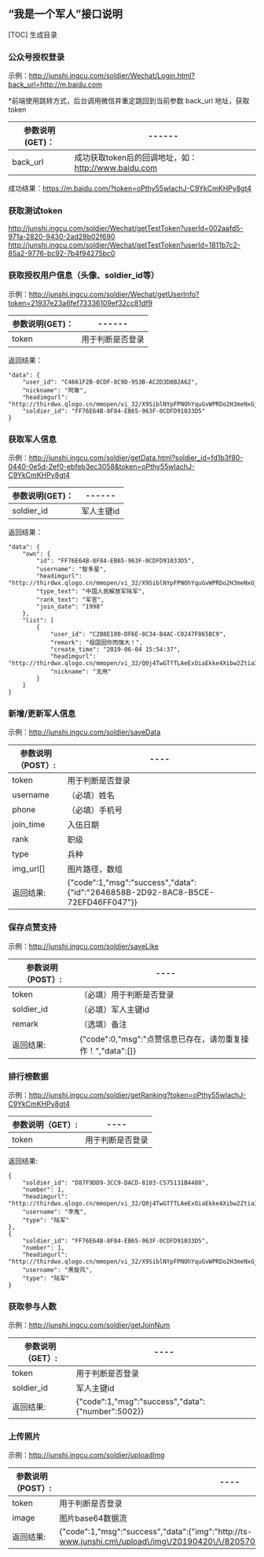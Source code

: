 ## “我是一个军人”接口说明


[TOC] 生成目录

### 公众号授权登录
 
示例：http://junshi.ingcu.com/soldier/Wechat/Login.html?back_url=http://m.baidu.com

*前端使用跳转方式，后台调用微信并重定跳回到当前参数 back_url 地址，获取token

|参数说明(GET)：|------|
|--------------|--------------|
|back_url |	成功获取token后的回调地址，如：http://www.baidu.com|

成功结果：https://m.baidu.com/?token=oPthy55wIachJ-C9YkCmKHPy8gt4

### 获取测试token
http://junshi.ingcu.com/soldier/Wechat/getTestToken?userId=002aafd5-971a-2820-9430-2ad28b02f690
http://junshi.ingcu.com/soldier/Wechat/getTestToken?userId=1811b7c2-85a2-9776-bc92-7b4f94275bc0

### 获取授权用户信息（头像、soldier_id等）  
  
示例：http://junshi.ingcu.com/soldier/Wechat/getUserInfo?token=21937e23a6fef73336109ef32cc81df9

|参数说明(GET)：|------|
|--------------|--------------|
|token       |	用于判断是否登录|

返回结果：

    "data": {
        "user_id": "C4661F2B-0CDF-8C9D-953B-AC2D3D8B2A62",
        "nickname": "阿章",
        "headimgurl": "http://thirdwx.qlogo.cn/mmopen/vi_32/X9SiblNYpFPNOhYquGvWPRDo2H3meNxGjEFOKMCAvozIhSDOTlguTfibIVQaA5ibG4Qn9rU84QeFjlAKzAh15icRRw/132",
        "soldier_id": "FF76E64B-8F84-EB65-963F-0CDFD91033D5"
    }

### 获取军人信息  
  
示例：http://junshi.ingcu.com/soldier/getData.html?soldier_id=fd1b3f80-0440-0e5d-2ef0-ebfeb3ec3058&token=oPthy55wIachJ-C9YkCmKHPy8gt4

|参数说明(GET)：|------|
|--------------|--------------|
|soldier_id       |	军人主键id|

返回结果：

    "data": {
        "own": {
            "id": "FF76E64B-8F84-EB65-963F-0CDFD91033D5",
            "username": "智多星",
            "headimgurl": "http://thirdwx.qlogo.cn/mmopen/vi_32/X9SiblNYpFPNOhYquGvWPRDo2H3meNxGjEFOKMCAvozIhSDOTlguTfibIVQaA5ibG4Qn9rU84QeFjlAKzAh15icRRw/132",
            "type_text": "中国人民解放军陆军",
            "rank_text": "军官",
            "join_date": "1998"
        },
        "list": [
            {
                "user_id": "C2B8E100-DF6E-8C34-B4AC-C0247F865BC9",
                "remark": "祖国因你而强大！",
                "create_time": "2019-06-04 15:54:37",
                "headimgurl": "http://thirdwx.qlogo.cn/mmopen/vi_32/Q0j4TwGTfTLAeExOiaEkke4Xibw2Ztia31gp1bX0IMR7YnVRRdXGj1TVUXyDw08SX2E2gGibuEqIGZHwDQF3icslYcQ/132",
                "nickname": "无用"
            }
        ]
    }


### 新增/更新军人信息  

示例：http://junshi.ingcu.com/soldier/saveData

|参数说明（POST）:|----|
|--------------|--------------|
|token       |	用于判断是否登录|
|username      |    （必填）姓名|
|phone      |   （必填）手机号|
|join_time      |   入伍日期|
|rank      |    职级|
|type      |    兵种|
|img_url[]      | 图片路径，数组|
|返回结果:  |	{"code":1,"msg":"success","data":{"id":"2646858B-2D92-8AC8-B5CE-72EFD46FF047"}}|


### 保存点赞支持    

示例：http://junshi.ingcu.com/soldier/saveLike

|参数说明（POST）:|----|
|--------------|--------------|
|token       |	（必填）用于判断是否登录|
|soldier_id       |	（必填）军人主键id|
|remark       |	（选填）备注|
|返回结果:   |	{"code":0,"msg":"点赞信息已存在，请勿重复操作！","data":[]}|

### 排行榜数据

示例：http://junshi.ingcu.com/soldier/getRanking?token=oPthy55wIachJ-C9YkCmKHPy8gt4

|参数说明（GET）:|----|
|--------------|--------------|
|token       |	用于判断是否登录|

返回结果: 

    {
        "soldier_id": "D87F9DD9-3CC9-DACD-8103-C575131B4488",
        "number": 1, 
        "headimgurl": "http://thirdwx.qlogo.cn/mmopen/vi_32/Q0j4TwGTfTLAeExOiaEkke4Xibw2Ztia31gp1bX0IMR7YnVRRdXGj1TVUXyDw08SX2E2gGibuEqIGZHwDQF3icslYcQ/132",
        "username": "李鬼",
        "type": "陆军"
    },
    {
        "soldier_id": "FF76E64B-8F84-EB65-963F-0CDFD91033D5",
        "number": 1,   
        "headimgurl": "http://thirdwx.qlogo.cn/mmopen/vi_32/X9SiblNYpFPNOhYquGvWPRDo2H3meNxGjEFOKMCAvozIhSDOTlguTfibIVQaA5ibG4Qn9rU84QeFjlAKzAh15icRRw/132",
        "username": "黑旋风",
        "type": "陆军"
    }

### 获取参与人数

示例：http://junshi.ingcu.com/soldier/getJoinNum

|参数说明（GET）:|----|
|--------------|--------------|
|token       |	用于判断是否登录|
|soldier_id       |	军人主键id|
|返回结果:   |	{"code":1,"msg":"success","data":{"number":5002}}|


### 上传照片

示例：http://junshi.ingcu.com/soldier/uploadImg

|参数说明（POST）:|----|
|--------------|--------------|
|token       |	用于判断是否登录|
|image       |	图片base64数据流|
|返回结果:   |	{"code":1,"msg":"success","data":{"img":"http:\/\/ts-www.junshi.cm\/upload\/img\/20190420\/\/82057076fec1f88b5f28aaaa2b38f8d4.png"}}|

